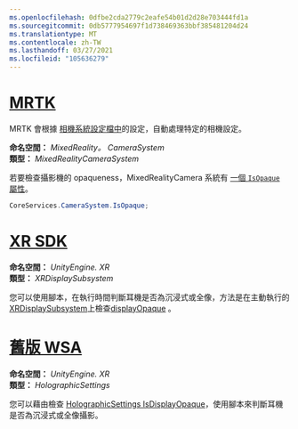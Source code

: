 ```yaml
---
ms.openlocfilehash: 0dfbe2cda2779c2eafe54b01d2d28e703444fd1a
ms.sourcegitcommit: 0db5777954697f1d738469363bbf385481204d24
ms.translationtype: MT
ms.contentlocale: zh-TW
ms.lasthandoff: 03/27/2021
ms.locfileid: "105636279"
---
```

# <a name="mrtk"></a>[MRTK](#tab/mrtk)
<!-- NEVER CHANGE THE ABOVE LINE! -->

MRTK 會根據 [相機系統設定檔中](https://docs.microsoft.com/windows/mixed-reality/mrtk-unity/features/camera-system/camera-system-overview#display-settings)的設定，自動處理特定的相機設定。

**命名空間：** *MixedReality。 CameraSystem*<br>
**類型：** *MixedRealityCameraSystem*

若要檢查攝影機的 opaqueness，MixedRealityCamera 系統有 [一個 `IsOpaque` 屬性](https://docs.microsoft.com/dotnet/api/microsoft.mixedreality.toolkit.camerasystem.mixedrealitycamerasystem.isopaque)。

```cs
CoreServices.CameraSystem.IsOpaque;
```

# <a name="xr-sdk"></a>[XR SDK](#tab/xr)
<!-- NEVER CHANGE THE ABOVE LINE! -->

**命名空間：** *UnityEngine. XR*<br>
**類型：** *XRDisplaySubsystem*

您可以使用腳本，在執行時間判斷耳機是否為沉浸式或全像，方法是在主動執行的[XRDisplaySubsystem](https://docs.unity3d.com/ScriptReference/XR.XRDisplaySubsystem.html)上檢查[displayOpaque](https://docs.unity3d.com/ScriptReference/XR.XRDisplaySubsystem-displayOpaque.html) 。

# <a name="legacy-wsa"></a>[舊版 WSA](#tab/wsa)
<!-- NEVER CHANGE THE ABOVE LINE! -->

**命名空間：** *UnityEngine. XR*<br>
**類型：** *HolographicSettings*

您可以藉由檢查 [HolographicSettings IsDisplayOpaque](https://docs.unity3d.com/ScriptReference/XR.WSA.HolographicSettings.IsDisplayOpaque.html)，使用腳本來判斷耳機是否為沉浸式或全像攝影。